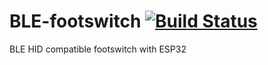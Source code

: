 # BLE-footswitch [![Build Status](https://travis-ci.com/3rdJCG/BLE-footswitch.svg?branch=master)](https://travis-ci.com/3rdJCG/BLE-footswitch)
BLE HID compatible footswitch with ESP32
